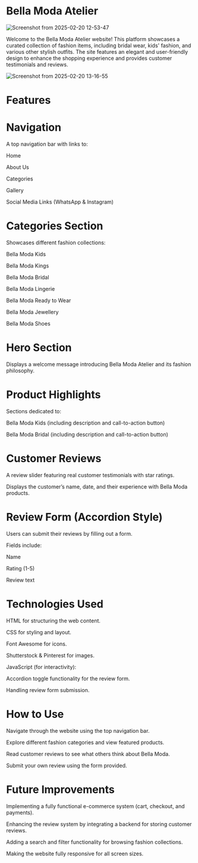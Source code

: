 # Bella Moda Atelier

![Screenshot from 2025-02-20 12-53-47](https://github.com/user-attachments/assets/71629d81-aa8e-4ff6-9cd5-47cd1c5e2a39)

Welcome to the Bella Moda Atelier website! This platform showcases a curated collection of fashion items, including bridal wear, kids' fashion, and various other stylish outfits. The site features an elegant and user-friendly design to enhance the shopping experience and provides customer testimonials and reviews.

![Screenshot from 2025-02-20 13-16-55](https://github.com/user-attachments/assets/b90348cf-8961-4f01-9fd9-5807c4ef7c5d)

# Features

# Navigation

A top navigation bar with links to:

Home

About Us

Categories

Gallery

Social Media Links (WhatsApp & Instagram)

# Categories Section

Showcases different fashion collections:

Bella Moda Kids

Bella Moda Kings

Bella Moda Bridal

Bella Moda Lingerie

Bella Moda Ready to Wear

Bella Moda Jewellery

Bella Moda Shoes

# Hero Section

Displays a welcome message introducing Bella Moda Atelier and its fashion philosophy.

# Product Highlights

Sections dedicated to:

Bella Moda Kids (including description and call-to-action button)

Bella Moda Bridal (including description and call-to-action button)

# Customer Reviews

A review slider featuring real customer testimonials with star ratings.

Displays the customer’s name, date, and their experience with Bella Moda products.

# Review Form (Accordion Style)

Users can submit their reviews by filling out a form.

Fields include:

Name

Rating (1-5)

Review text

# Technologies Used

HTML for structuring the web content.

CSS for styling and layout.

Font Awesome for icons.

Shutterstock & Pinterest for images.

JavaScript (for interactivity):

Accordion toggle functionality for the review form.

Handling review form submission.

# How to Use

Navigate through the website using the top navigation bar.

Explore different fashion categories and view featured products.

Read customer reviews to see what others think about Bella Moda.

Submit your own review using the form provided.

# Future Improvements

Implementing a fully functional e-commerce system (cart, checkout, and payments).

Enhancing the review system by integrating a backend for storing customer reviews.

Adding a search and filter functionality for browsing fashion collections.

Making the website fully responsive for all screen sizes.
